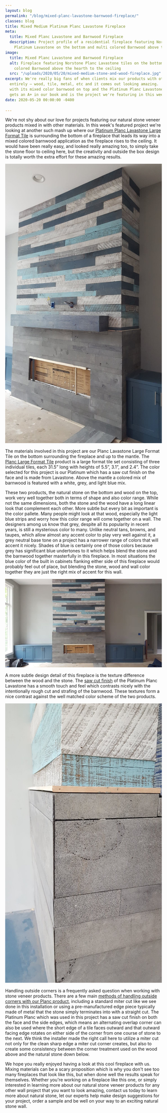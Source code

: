```yaml
---
layout: blog
permalink: "/blog/mixed-planc-lavastone-barnwood-fireplace/"
classes: blog
title: Mixed Medium Platinum Planc Lavastone Fireplace
meta:
  title: Mixed Planc Lavastone and Barnwood Fireplace
  description: Project profile of a residential fireplace featuring Norstone Planc
    Platinum Lavastone on the bottom and multi colored Barnwood above the mantle.
image:
  title: Mixed Planc Lavastone and Barnwood Fireplace
  alt: Fireplace featuring Norstone Planc Lavastone tiles on the bottom and multi
    colored Barnwood above the hearth to the ceiling
  src: "/uploads/2020/05/20/mixed-medium-stone-and-wood-fireplace.jpg"
excerpt: We're really big fans of when clients mix our products with other mediums
  entirely – wood, tile, metal, etc and it comes out looking amazing.  This fireplace
  with its mixed color barnwood on top and the Platinum Planc Lavastone on the bottom
  gets an A+ in our book and is the project we're featuring in this week's blog.
date: 2020-05-20 00:00:00 -0400

---
```

We're not shy about our love for projects featuring our natural stone veneer products mixed in with other materials. In this week's featured project we're looking at another such mash up where our [Platinum Planc Lavastone Large Format Tile](https://www.norstoneusa.com/products/large-format-stone-veneer/platinum/) is surrounding the bottom of a fireplace that leads its way into a mixed colored barnwood application as the fireplace rises to the ceiling. It would have been really easy, and looked really amazing too, to simply take the stone floor to ceiling here, but the creativity and outside the box design is totally worth the extra effort for these amazing results.

![Norstone Platinum Planc Lavastone tiles in a mixed medium fireplace with barnwood strips above the mantle](/uploads/2020/05/20/mixed-medium-stone-and-wood-fireplace.jpg)

The materials involved in this project are our Planc Lavastone Large Format Tile on the bottom surrounding the fireplace and up to the mantle. The [Planc Large Format Tile](https://www.norstoneusa.com/products/large-format-stone-veneer/) product is a large format tile set consisting of three individual tiles, each 31.5” long with heights of 5.5”, 3.1”, and 2.4”. The color selected for this project is our Platinum which has a saw cut finish on the face and is made from Lavastone. Above the mantle a colored mix of barnwood is featured with a white, grey, and light blue mix.

These two products, the natural stone on the bottom and wood on the top, work very well together both in terms of shape and also color range. While not the same dimensions, both the stone and the wood have a long linear look that complement each other. More subtle but every bit as important is the color pallete. Many people might look at that wood, especially the light blue strips and worry how this color range will come together on a wall. The designers among us know that grey, despite all its popularity in recent years, is still a mysterious color to many. Unlike neutral tans, browns, and taupes, which allow almost any accent color to play very well against it, a grey neutral base tone on a project has a narrower range of colors that will accent it nicely. Shades of blue is certainly one of those colors because grey has significant blue undertones to it which helps blend the stone and the barnwood together masterfully in this fireplace. In most situations the blue color of the built in cabinets flanking either side of this fireplace would probably feel out of place, but blending the stone, wood and wall color together they are just the right mix of accent for this wall.

![Norstone Platinum Planc Lavastone tiles in a mixed medium fireplace with barnwood strips above the mantle flanked by built in blue cabinets](/uploads/2020/05/20/mixed-medium-stone-and-wood-fireplace-with-built-in-cabinets.jpg)

A more subtle design detail of this fireplace is the texture difference between the wood and the stone.  The [saw cut finish](https://www.norstoneusa.com/blog/polished-saw-cut-finish-detail-norstone-planc/) of the Platinum Planc Lavastone has a smooth touch and feel which contrasts nicely with the intentionally rough cut and strafing of the barnwood.  These textures form a nice contrast against the well matched color scheme of the two products.

![Outside miter cut corner unit of Norstone Platinum Planc Lavastone tiles in a mixed medium fireplace with barnwood above the mantle](/uploads/2020/05/20/mixed-medium-stone-and-wood-fireplace-outside-corner.jpg)

Handling outside corners is a frequently asked question when working with stone veneer products. There are a few main [methods of handling outside corners with our Planc product](https://www.norstoneusa.com/blog/outside-corner-options-planc-large-format-tile/), including a standard miter cut like we see done in this installation or using a pre-manufactured edge piece typically made of metal that the stone simply terminates into with a straight cut. The Platinum Planc which was used in this project has a saw cut finish on both the face and the side edges, which means an alternating overlap corner can also be used where the short edge of a tile faces outward and that outward facing edge rotates on either side of the corner from one course of stone to the next. We think the installer made the right call here to utilize a miter cut not only for the clean sharp edge a miter cut corner creates, but also to create some consistency between the corner treatment used on the wood above and the natural stone down below.

We hope you really enjoyed having a look at this cool fireplace with us. Mixing materials can be a scary proposition which is why you don't see too many fireplaces that look like this, but when done well the results speak for themselves. Whether you're working on a fireplace like this one, or simply interested in learning more about our natural stone veneer products for any other wall project that you want to look amazing, contact us today to learn more about natural stone, let our experts help make design suggestions for your project, order a sample and be well on your way to an exciting natural stone wall.